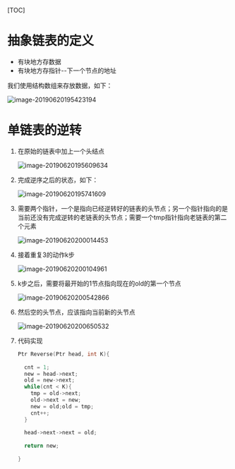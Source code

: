 [TOC]

# 抽象链表的定义

* 有块地方存数据
* 有块地方存指针--下一个节点的地址

我们使用结构数组来存放数据，如下：

![image-20190620195423194](/Users/chenyansong/Documents/note/images/data_structure/image-20190620195423194.png)



# 单链表的逆转

1. 在原始的链表中加上一个头结点

   ![image-20190620195609634](/Users/chenyansong/Documents/note/images/data_structure/image-20190620195609634.png)

2. 完成逆序之后的状态，如下：

   ![image-20190620195741609](/Users/chenyansong/Documents/note/images/data_structure/image-20190620195741609.png)

3. 需要两个指针，一个是指向已经逆转好的链表的头节点；另一个指针指向的是当前还没有完成逆转的老链表的头节点；需要一个tmp指针指向老链表的第二个元素

   ![image-20190620200014453](/Users/chenyansong/Documents/note/images/data_structure/image-20190620200014453.png)

4. 接着重复3的动作k步

   ![image-20190620200104961](/Users/chenyansong/Documents/note/images/data_structure/image-20190620200104961.png)

5. k步之后，需要将最开始的1节点指向现在的old的第一个节点

   ![image-20190620200542866](/Users/chenyansong/Documents/note/images/data_structure/image-20190620200542866.png)

6. 然后空的头节点，应该指向当前新的头节点

   ![image-20190620200650532](/Users/chenyansong/Documents/note/images/data_structure/image-20190620200650532.png)

7. 代码实现

   ```c
   Ptr Reverse(Ptr head, int K){
     
     cnt = 1;
     new = head->next;
     old = new->next;
     while(cnt < K){
       tmp = old->next;
       old->next = new;
       new = old;old = tmp;
       cnt++;
     }
     
     head->next->next = old;
     
     return new;
     
   }
   ```

   